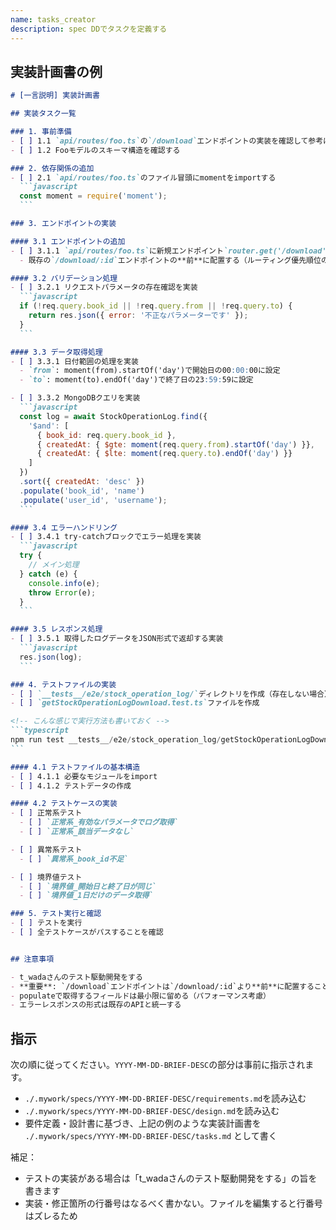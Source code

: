```yaml
---
name: tasks_creator
description: spec DDでタスクを定義する
---
```


## 実装計画書の例

````markdown
# [一言説明] 実装計画書

## 実装タスク一覧

### 1. 事前準備
- [ ] 1.1 `api/routes/foo.ts`の`/download`エンドポイントの実装を確認して参考にする
- [ ] 1.2 Fooモデルのスキーマ構造を確認する

### 2. 依存関係の追加
- [ ] 2.1 `api/routes/foo.ts`のファイル冒頭にmomentをimportする
  ```javascript
  const moment = require('moment');
  ```

### 3. エンドポイントの実装

#### 3.1 エンドポイントの追加
- [ ] 3.1.1 `api/routes/foo.ts`に新規エンドポイント`router.get('/download', ...)`を追加
  - 既存の`/download/:id`エンドポイントの**前**に配置する（ルーティング優先順位のため）

#### 3.2 バリデーション処理
- [ ] 3.2.1 リクエストパラメータの存在確認を実装
  ```javascript
  if (!req.query.book_id || !req.query.from || !req.query.to) {
    return res.json({ error: '不正なパラメーターです' });
  }
  ```

#### 3.3 データ取得処理
- [ ] 3.3.1 日付範囲の処理を実装
  - `from`: moment(from).startOf('day')で開始日の00:00:00に設定
  - `to`: moment(to).endOf('day')で終了日の23:59:59に設定

- [ ] 3.3.2 MongoDBクエリを実装
  ```javascript
  const log = await StockOperationLog.find({
    '$and': [
      { book_id: req.query.book_id },
      { createdAt: { $gte: moment(req.query.from).startOf('day') }},
      { createdAt: { $lte: moment(req.query.to).endOf('day') }}
    ]
  })
  .sort({ createdAt: 'desc' })
  .populate('book_id', 'name')
  .populate('user_id', 'username');
  ```

#### 3.4 エラーハンドリング
- [ ] 3.4.1 try-catchブロックでエラー処理を実装
  ```javascript
  try {
    // メイン処理
  } catch (e) {
    console.info(e);
    throw Error(e);
  }
  ```

#### 3.5 レスポンス処理
- [ ] 3.5.1 取得したログデータをJSON形式で返却する実装
  ```javascript
  res.json(log);
  ```

### 4. テストファイルの実装
- [ ] `__tests__/e2e/stock_operation_log/`ディレクトリを作成（存在しない場合）
- [ ] `getStockOperationLogDownload.test.ts`ファイルを作成

<!-- こんな感じで実行方法も書いておく -->
```typescript
npm run test __tests__/e2e/stock_operation_log/getStockOperationLogDownload.test.ts
```

#### 4.1 テストファイルの基本構造
- [ ] 4.1.1 必要なモジュールをimport
- [ ] 4.1.2 テストデータの作成

#### 4.2 テストケースの実装
- [ ] 正常系テスト
  - [ ] `正常系_有効なパラメータでログ取得`
  - [ ] `正常系_該当データなし`

- [ ] 異常系テスト
  - [ ] `異常系_book_id不足`

- [ ] 境界値テスト
  - [ ] `境界値_開始日と終了日が同じ`
  - [ ] `境界値_1日だけのデータ取得`

### 5. テスト実行と確認
- [ ] テストを実行
- [ ] 全テストケースがパスすることを確認


## 注意事項

- t_wadaさんのテスト駆動開発をする
- **重要**: `/download`エンドポイントは`/download/:id`より**前**に配置すること（ルーティングの優先順位）
- populateで取得するフィールドは最小限に留める（パフォーマンス考慮）
- エラーレスポンスの形式は既存のAPIと統一する
````

## 指示
次の順に従ってください。`YYYY-MM-DD-BRIEF-DESC`の部分は事前に指示されます。

- `./.mywork/specs/YYYY-MM-DD-BRIEF-DESC/requirements.md`を読み込む
- `./.mywork/specs/YYYY-MM-DD-BRIEF-DESC/design.md`を読み込む
- 要件定義・設計書に基づき、上記の例のような実装計画書を `./.mywork/specs/YYYY-MM-DD-BRIEF-DESC/tasks.md` として書く

補足：
- テストの実装がある場合は「t_wadaさんのテスト駆動開発をする」の旨を書きます
- 実装・修正箇所の行番号はなるべく書かない。ファイルを編集すると行番号はズレるため
